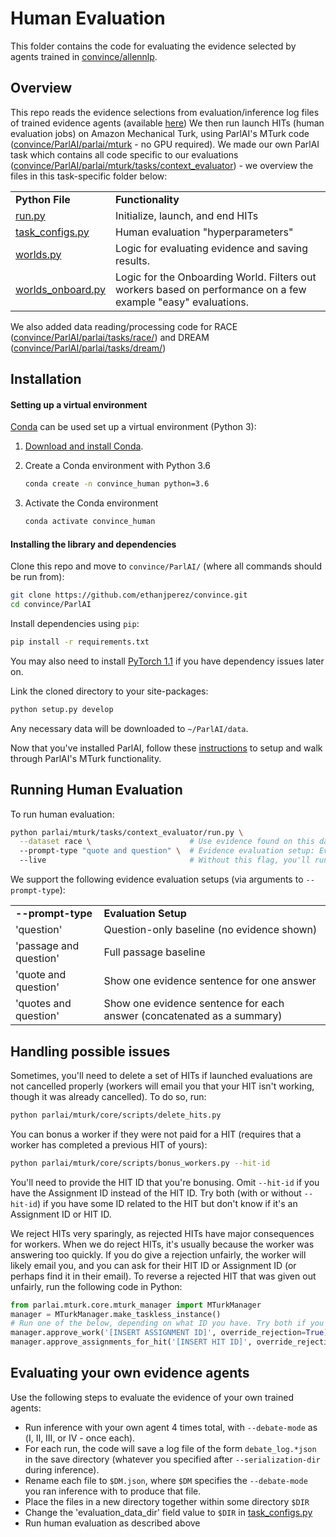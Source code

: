 # Human Evaluation
This folder contains the code for evaluating the evidence selected by agents trained in [convince/allennlp](https://github.com/ethanjperez/convince/tree/master/allennlp).

## Overview
This repo reads the evidence selections from evaluation/inference log files of trained evidence agents (available [here](https://github.com/ethanjperez/convince/tree/master/allennlp/eval/mturk))
We then run launch HITs (human evaluation jobs) on Amazon Mechanical Turk, using ParlAI's MTurk code ([convince/ParlAI/parlai/mturk](https://github.com/ethanjperez/convince/tree/master/ParlAI/parlai/mturk) - no GPU required).
We made our own ParlAI task which contains all code specific to our evaluations ([convince/ParlAI/parlai/mturk/tasks/context_evaluator](https://github.com/ethanjperez/convince/tree/master/ParlAI/parlai/mturk/tasks/context_evaluator)) - we overview the files in this task-specific folder below:

<table>
<tr>
    <td> <b> Python File </b> </td>
    <td> <b> Functionality </b> </td>
</tr>
<tr>
    <td> <a href="https://github.com/ethanjperez/convince/tree/master/ParlAI/parlai/mturk/tasks/context_evaluator/run.py">run.py</a> </td>
    <td> Initialize, launch, and end HITs </td>
</tr>
<tr>
    <td> <a href="https://github.com/ethanjperez/convince/tree/master/ParlAI/parlai/mturk/tasks/context_evaluator/task_configs.py">task_configs.py</a> </td>
    <td> Human evaluation "hyperparameters" </td>
</tr>
<tr>
    <td> <a href="https://github.com/ethanjperez/convince/tree/master/ParlAI/parlai/mturk/tasks/context_evaluator/worlds.py">worlds.py</a> </td>
    <td> Logic for evaluating evidence and saving results. </td>
</tr>
<tr>
    <td> <a href="https://github.com/ethanjperez/convince/tree/master/ParlAI/parlai/mturk/tasks/context_evaluator/worlds_onboard.py">worlds_onboard.py</a> </td>
    <td> Logic for the Onboarding World. Filters out workers based on performance on a few example "easy" evaluations. </td>
</tr>
</table>

We also added data reading/processing code for RACE ([convince/ParlAI/parlai/tasks/race/](https://github.com/ethanjperez/convince/tree/master/ParlAI/parlai/tasks/race)) and DREAM ([convince/ParlAI/parlai/tasks/dream/](https://github.com/ethanjperez/convince/tree/master/ParlAI/parlai/tasks/dream))

## Installation

#### Setting up a virtual environment

[Conda](https://conda.io/) can be used set up a virtual environment (Python 3):

1.  [Download and install Conda](https://conda.io/docs/download.html).

2.  Create a Conda environment with Python 3.6

    ```bash
    conda create -n convince_human python=3.6
    ```

3.  Activate the Conda environment

    ```bash
    conda activate convince_human
    ```

#### Installing the library and dependencies

Clone this repo and move to `convince/ParlAI/` (where all commands should be run from):
```bash
git clone https://github.com/ethanjperez/convince.git
cd convince/ParlAI
```

Install dependencies using `pip`:
```bash
pip install -r requirements.txt
```
You may also need to install [PyTorch 1.1](https://pytorch.org/) if you have dependency issues later on.

Link the cloned directory to your site-packages:
```bash
python setup.py develop
```

Any necessary data will be downloaded to `~/ParlAI/data`.

Now that you've installed ParlAI, follow these [instructions](https://github.com/ethanjperez/convince/blob/master/ParlAI/README_ParlAI.md#mturk) to setup and walk through ParlAI's MTurk functionality.

## Running Human Evaluation

To run human evaluation:
```bash
python parlai/mturk/tasks/context_evaluator/run.py \
  --dataset race \                      # Use evidence found on this dataset ('race' or 'dream')
  --prompt-type "quote and question" \  # Evidence evaluation setup: Evaluate single-sentence evidence
  --live                                # Without this flag, you'll run a debugging HIT in MTurk Sandbox without fees
```

We support the following evidence evaluation setups (via arguments to `--prompt-type`):
<table>
<tr>
    <td> <b> --prompt-type </b> </td>
    <td> <b> Evaluation Setup </b> </td>
</tr>
<tr>
    <td> 'question' </td>
    <td> Question-only baseline (no evidence shown) </td>
</tr>
<tr>
    <td> 'passage and question' </td>
    <td> Full passage baseline </td>
</tr>
<tr>
    <td> 'quote and question' </td>
    <td> Show one evidence sentence for one answer </td>
</tr>
<tr>
    <td> 'quotes and question' </td>
    <td> Show one evidence sentence for each answer (concatenated as a summary) </td>
</tr>
</table>

## Handling possible issues

Sometimes, you'll need to delete a set of HITs if launched evaluations are not cancelled properly (workers will email you that your HIT isn't working, though it was already cancelled). To do so, run:
```bash
python parlai/mturk/core/scripts/delete_hits.py
```

You can bonus a worker if they were not paid for a HIT (requires that a worker has completed a previous HIT of yours):
```bash
python parlai/mturk/core/scripts/bonus_workers.py --hit-id
```
You'll need to provide the HIT ID that you're bonusing.
Omit `--hit-id` if you have the Assignment ID instead of the HIT ID.
Try both (with or without `--hit-id`) if you have some ID related to the HIT but don't know if it's an Assignment ID or HIT ID.

We reject HITs very sparingly, as rejected HITs have major consequences for workers.
When we do reject HITs, it's usually because the worker was answering too quickly.
If you do give a rejection unfairly, the worker will likely email you, and you can ask for their HIT ID or Assignment ID (or perhaps find it in their email).
To reverse a rejected HIT that was given out unfairly, run the following code in Python:
```python
from parlai.mturk.core.mturk_manager import MTurkManager
manager = MTurkManager.make_taskless_instance()
# Run one of the below, depending on what ID you have. Try both if you don't know.
manager.approve_work('[INSERT ASSIGNMENT ID]', override_rejection=True)
manager.approve_assignments_for_hit('[INSERT HIT ID]', override_rejection=True)
```

## Evaluating your own evidence agents

Use the following steps to evaluate the evidence of your own trained agents:
- Run inference with your own agent 4 times total, with `--debate-mode` as (Ⅰ, Ⅱ, Ⅲ, or Ⅳ - once each).
- For each run, the code will save a log file of the form `debate_log.*json` in the save directory (whatever you specified after `--serialization-dir` during inference).
- Rename each file to `$DM.json`, where `$DM` specifies the `--debate-mode` you ran inference with to produce that file.
- Place the files in a new directory together within some directory `$DIR`
- Change the 'evaluation_data_dir' field value to `$DIR` in [task_configs.py](https://github.com/ethanjperez/convince/tree/master/ParlAI/parlai/mturk/tasks/context_evaluator/task_configs.py)
- Run human evaluation as described above
